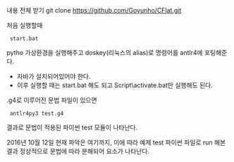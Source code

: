 내용 전체 받기
git clone https://github.com/Goyunho/CFlat.git

처음 실행할때
<pre><code> start.bat </code></pre>
pytho 가상환경을 실행해주고
doskey(리눅스의 alias)로 명령어를 antlr4에 포팅해준다.
* 자바가 설치되어있어야 한다.
* 이후 실행할 때는 start.bat 해도 되고 Script\activate.bat만 실행해도 된다.

.g4로 이루어진 문법 파일이 있으면
<pre><code> antlr4py3 test.g4 </code></pre>
결과로 문법이 적용된 파이썬 test 모듈이 나타난다.

2016년 10월 12일 현재 파악은 여기까지,
이에 따라 예제 test 파이썬 파일로 run 해본 결과 정상적으로 문법에 따라 분해되어 요소가 나타난다.
